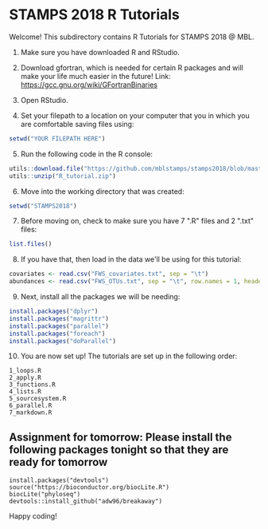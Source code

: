 # STAMPS 2018 R Tutorials 

Welcome! This subdirectory contains R Tutorials for STAMPS 2018 @ MBL. 

1. Make sure you have downloaded R and RStudio.

2. Download gfortran, which is needed for certain R packages and will make your life much easier in the future! Link: https://gcc.gnu.org/wiki/GFortranBinaries

3. Open RStudio.

4. Set your filepath to a location on your computer that you in which you are comfortable saving files using:
``` r
setwd("YOUR FILEPATH HERE")
```

5. Run the following code in the R console: 
``` r
utils::download.file("https://github.com/mblstamps/stamps2018/blob/master/R_tutorial/R_tutorial.zip?raw=true", "R_tutorial.zip")
utils::unzip("R_tutorial.zip")
```

6. Move into the working directory that was created:
``` r
setwd("STAMPS2018")
```

7. Before moving on, check to make sure you have 7 ".R" files and 2 ".txt" files:
``` r
list.files()
```

8. If you have that, then load in the data we'll be using for this tutorial:
``` r
covariates <- read.csv("FWS_covariates.txt", sep = "\t")
abundances <- read.csv("FWS_OTUs.txt", sep = "\t", row.names = 1, header = T)
```

9. Next, install all the packages we will be needing:
``` r 
install.packages("dplyr")
install.packages("magrittr")
install.packages("parallel")
install.packages("foreach")
install.packages("doParallel")

```

10. You are now set up! The tutorials are set up in the following order:
``` 
1_loops.R
2_apply.R
3_functions.R
4_lists.R
5_sourcesystem.R
6_parallel.R
7_markdown.R 
```

## Assignment for tomorrow: Please install the following packages tonight so that they are ready for tomorrow
```
install.packages("devtools")
source("https://bioconductor.org/biocLite.R")
biocLite("phyloseq")
devtools::install_github("adw96/breakaway")
```


Happy coding!
